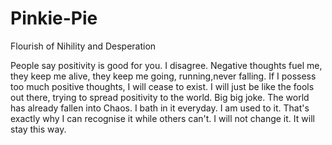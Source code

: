 # Pinkie-Pie
Flourish of Nihility and Desperation






People say positivity is good for you. I disagree. Negative thoughts fuel me, they keep me alive, they keep me going, running,never falling.
If I possess too much positive thoughts, I will cease to exist. I will just be like the fools out there, trying to spread positivity to the world.
Big big joke. The world has already fallen into Chaos. I bath in it everyday. I am used to it. That's exactly why I can recognise it while others can't.
I will not change it. It will stay this way.
